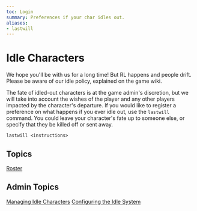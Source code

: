 ```yaml
---
toc: Login
summary: Preferences if your char idles out.
aliases:
- lastwill
---
```

# Idle Characters

We hope you'll be with us for a long time!  But RL happens and people drift.  Please be aware of our idle policy, explained on the game wiki.

The fate of idled-out characters is at the game admin's discretion, but we will take into account the wishes of the player and any other players impacted by the character's departure.  If you would like to register a preference on what happens if you ever idle out, use the `lastwill` command.  You could leave your character's fate up to someone else, or specify that they be killed off or sent away.

`lastwill <instructions>`

## Topics

[Roster](/help/idle/roster)

## Admin Topics

[Managing Idle Characters](/help/idle/admin)
[Configuring the Idle System](/help/idle/config)